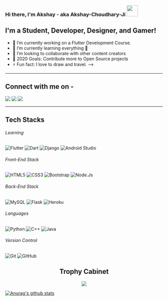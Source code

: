 ### Hi there, I'm Akshay - aka Akshay-Choudhary-Ji <img src="https://media.giphy.com/media/hvRJCLFzcasrR4ia7z/giphy.gif" width="35px">

## I'm a Student, Developer, Designer, and Gamer!
- 🔭 I’m currently working on a Flutter Development Course.
- 🌱 I’m currently learning everything 🤣
- 👯 I’m looking to collaborate with other content creators
- 🥅 2020 Goals: Contribute more to Open Source projects
- ⚡ Fun fact: I love to draw and travel.
-->
---
## Connect with me on - 
[<img src="https://img.shields.io/badge/linkedin-%230077B5.svg?&style=for-the-badge&logo=linkedin&logoColor=white"/>](https://www.linkedin.com/in/akshay-kumar-a08376176/) 
[<img src = "https://img.shields.io/badge/instagram-%23E4405F.svg?&style=for-the-badge&logo=instagram&logoColor=white">](https://www.instagram.com/choudhary_akshay01/)
[<img src ="https://img.shields.io/badge/Email-Here-%23E4405F.svg?&style=for-the-badge&logo=&logoColor=white%22">](mailto:sumu.akshay@gmail.com)

---

## Tech Stacks

###### Learning
![Flutter](https://img.shields.io/badge/Flutter-02569B?style=for-the-badge&logo=flutter)
![Dart](https://img.shields.io/badge/Dart-0175C2?style=for-the-badge&logo=dart&logoColor=white)
![Django](https://img.shields.io/badge/Django-092E20?style=for-the-badge&logo=django&logoColor=white)
![Android Studio](https://img.shields.io/badge/Android-Studio-092E20?style=for-the-badge&logo=Android&logoColor=white)

###### Front-End Stack
![HTML5](https://img.shields.io/badge/-HTML5-E34F26?style=for-the-badge&logo=html5&logoColor=white)
![CSS3](https://img.shields.io/badge/-CSS3-1572B6?style=for-the-badge&logo=css3)
![Bootstrap](https://img.shields.io/badge/-Bootstrap-7952B3?style=for-the-badge&logo=bootstrap&logoColor=white)
![Node.Js](https://img.shields.io/badge/Node-JS-092E20?style=for-the-badge&logo=Node.Js&logoColor=white)

###### Back-End Stack
![MySQL](https://img.shields.io/badge/-MySQL-4479A1?style=for-the-badge&logo=mysql&logoColor=white)
![Flask](https://img.shields.io/badge/Flask-black?style=for-the-badge&logo=flask)
![Heroku](https://img.shields.io/badge/Heroku-430098?style=for-the-badge&logo=heroku)

###### Languages
![Python](https://img.shields.io/badge/-Python-3776AB?style=for-the-badge&logo=Python&logoColor=white)
![C++](https://img.shields.io/badge/C++-00599C?style=for-the-badge&logo=c)
![Java](https://img.shields.io/badge/Java-092E20?style=for-the-badge&logo=Java&logoColor=white)

###### Version Control
![Git](https://img.shields.io/badge/-Git-F05032?style=for-the-badge&logo=git&logoColor=white)
![GitHub](https://img.shields.io/badge/-GitHub-181717?style=for-the-badge&logo=github)

## <h2 align=center> Trophy Cabinet </h2>

<p align=center>
<img align=center src="https://github-profile-trophy.vercel.app/?username=Akshay-choudhary-Ji&theme=monokai&row=2&column=3&margin-w=8&margin-h=8">
</p>

<a href="https://github.com/Akshay-choudhary-Ji/github-readme-stats">
  <img align="center" src="https://github-readme-stats.vercel.app/api?username=Akshay-choudhary-Ji&show_icons=true&include_all_commits=true&theme=material-palenight" alt="Anurag's github stats" />
</a>
